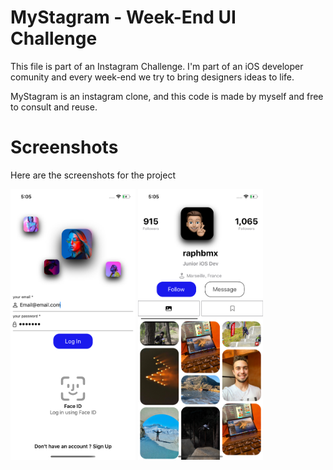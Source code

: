# MyStagram - Week-End UI Challenge

This file is part of an Instagram Challenge. I'm part of an iOS developer comunity and every week-end we try to bring designers ideas to life.

MyStagram is an instagram clone, and this code is made by myself and free to consult and reuse.  


# Screenshots

Here are the screenshots for the project 

<img src="MyStagram%20ScreenShots/firstScreen.png" width="200" >
<img src="MyStagram%20ScreenShots/secondScreen.png" width="200" >
